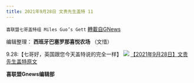 ```yaml
---
title: 2021年9月28日 文贵先生盖特 11
---
```

`喜联盟七哥盖特组 Miles Guo’s Gett` [轉載自GNews](https://gnews.org/zh-hans/1562334/)

编辑整理： **西班牙巴塞罗那喜悦农场** （文惜）

9.28:【七哥好，英国跟您今天盖特说的完全一样】
![](https://assets.gnews.org/wp-content/uploads/2021/09/b52bc7caed155a7cab1b5c0c79197645.jpg)
[【2021年9月28日】文贵先生盖特原文](https://gettr.com/post/pcgxdt9fc0)

**喜联盟Gnews编辑部**
